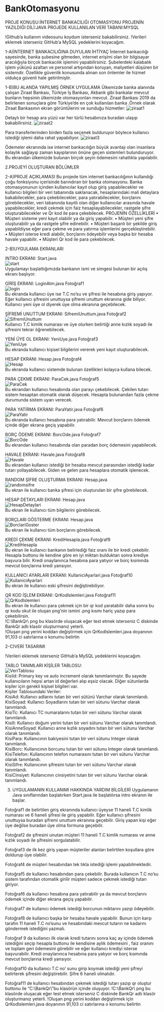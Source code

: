 # BankOtomasyonu

PROJE KONUSU:İNTERNET BANKACILIĞI OTOMASYONU
PROJENİN YAZILDIĞI DİLİ:JAVA
PROJEDE KULLANILAN VERİ TABANI:MYSQL 

!Github’a kullanım videosunu koydum isterseniz bakabilirsiniz.
!Verileri eklemek isterseniz GitHub’a MySQL yedeklerini koyacağım.


1-A)İNTERNET BANKACILIĞINA DUYULAN İHTİYAÇ
İnternet bankacılığı sayesinde, banka şubesine gitmeden, internet erişimi olan bir bilgisayar aracılığıyla birçok bankacılık işlemini yapabilirsiniz. Şubelerdeki kalabalık işlem yükünü azaltan ve personel artışından koruyan, maliyetleri düşüren bir sistemdir. Özellikle güvenlik konusunda alınan son önlemler ile hizmet oldukça güvenli hale getirilmiştir.


1-B)BU ALANDA YAPILMIŞ ÖRNEK UYGULAMA
Ülkemizde banka alanında çalışan Ziraat Bankası, Türkiye İş Bankası, Akbank gibi bankalar mevcut bunların hepsinin ülkemizde otomasyonları mevcut.
Ziraat Bankası 2019 da belirlenen sonuçlara göre Türkiye’de en çok kullanılan banka .Örnek olarak Ziraat Bankasının ekran görüntülerini ve sunduğu hizmetler:
 ![ziraat1](https://user-images.githubusercontent.com/41691766/128638584-873c241d-dd1e-480c-b958-41fb35d14284.png)
 
 
Detaylı bir hesap ara yüzü var her türlü hesabınıza buradan ulaşıp bakabilirsiniz.
![ziraat2](https://user-images.githubusercontent.com/41691766/128638588-ae19a22f-8a8e-401e-b409-097209bc14c9.png)

 
Para transferlerinden birden fazla seçenek bulduruyor böylece kullanıcı istediği işlemi daha rahat yapabiliyor.
![ziraat3](https://user-images.githubusercontent.com/41691766/128638591-e9f90ca7-3b11-48a5-88f0-c8abc1901246.png)
 
 
Ödemeler ekranında ise internet bankacılığın büyük avantajı olan  insanlara kolaylık sağlayıp zaman kayıplarının önüne geçen sistemleri bulunduruyor. Bu ekrandan ülkemizde bulunan birçok şeyin ödemesini rahatlıkla yapılabilir.


2.PROJEYİ OLUŞTURAN BÖLÜMLER

2-A)PROJE AÇIKLAMASI 
Bu projede tüm internet bankacılığının kullandığı çoğu fonksiyonu içerisinde barındıran bir banka otomasyonu. Banka otomasyonunun içinden kullanıcılar kayıt olup giriş yapabilecekler ve kullanıcı bilgileri bir veri tabanında saklanacak, hesaplarındaki mali detaylara bakabilecekler, para çekebilecekler, para yatırabilecekler, borçlarını görebilecekler, veri tabanında kayıtlı olan diğer kullanıcılar arasında havale yapabilecekler, kredi çekmek için faiz hesaplayabilecekler, rastgele şifre oluşturabilecekler  ve Qr kod ile para çekebilecek. 
PROJENİN ÖZELLİKLERİ 
• Müşteri sisteme yeni kayıt olabilir ya da giriş yapabilir. 
• Müşteri yeni şifre oluşturabilir ya da rastgele şifre edinebilir. 
• Müşteri başarılı bir şekilde giriş yapabildiyse eğer para çekme ve para yatırma 
işlemlerini gerçekleştirebilir. 
• Müşteri isterse kredi alabilir, borçlarını ödeyebilir veya başka bir hesaba havale 
yapabilir.
•  Müşteri Qr kod ile para çekebilecek.


2-B)UYGULAMA EKRANLARI

INTRO EKRANI:
Start.java
</br>
![start](https://user-images.githubusercontent.com/41691766/128638594-53dc0a4e-c2e9-4ded-8785-52b3911a4e83.png)
</br>
Uygulamayı başlattığımızda bankanın ismi ve simgesi bulunan bir açılış ekranı başlıyor.


GİRİŞ EKRANI:
LoginAtm.java
Fotoğraf1
</br>
 ![login](https://user-images.githubusercontent.com/41691766/128638596-be3ea117-e9ea-40ed-bac3-6ba63ab292eb.png)
 </br>
Bu ekranda kullanıcı üye ise T.C no’su ve şifresi ile hesabına giriş yapıyor. Eğer kullanıcı şifresini unuttuysa şifremi unuttum ekranına gide biliyor. Kullanıcı yeni üye ol diyerek üye olma ekranına geçebilecek.


ŞİFREMİ UNUTTUM EKRANI:
SifremiUnuttum.java
Fotoğraf2
</br>
![SifremiUnuttum](https://user-images.githubusercontent.com/41691766/128638598-fddaba09-4a57-4abc-a70d-0f213dacfd01.png) 
</br>
Kullanıcı T.C kimlik numarası ve üye olurken belirtiği anne kızlık soyadı ile şifresini tekrar öğrenebilecek.


YENİ ÜYE OL EKRANI:
YeniUye.java
Fotoğraf3
</br>
 ![YeniUye](https://user-images.githubusercontent.com/41691766/128638603-4b54f352-18c9-479b-9ebd-da5cc3ff66e5.png) 
</br>
Bu ekranda kullanıcı kişisel bilgilerini vererek yeni kayıt oluşturabilecek.


HESAP EKRANI:
Hesap.java
Fotoğraf4
</br>
![Hesap](https://user-images.githubusercontent.com/41691766/128638607-3e00ed5c-b318-48ce-838c-b33e7fe9a4c7.png) 
</br>
Bu ekranda kullanıcı sistemde bulunan özellikleri kolayca kullana bilecek.


PARA ÇEKME EKRANI:
ParaCek.java
Fotoğraf5
</br>
 ![ParaCek](https://user-images.githubusercontent.com/41691766/128638609-73c7d161-bf11-4c8c-9357-40e7ce2f4f7f.png)
</br>
Bu ekrandan kullanıcı hesabında olan parayı çekebilecek. Çekilen tutarı sistem hesaptan otomatik olarak düşecek. Hesapta bulunandan fazla çekme durumunda sistem uyarı verecek.


PARA YATİRMA EKRANI:
ParaYatir.java
Fotoğraf6
</br>
![ParaYatir](https://user-images.githubusercontent.com/41691766/128638615-9af71778-a87b-408b-8beb-4f29c01520eb.png) 
</br>
Bu ekranda kullanıcı hesabına para yatırabilir. Mevcut borçlarını ödemek içinde diğer ekrana geçiş yapabilir.


BORÇ ÖDEME EKRANI:
BorcOde.java
Fotoğraf7
</br>
![BorcOde](https://user-images.githubusercontent.com/41691766/128638617-975fee4b-1383-46cc-a5ad-0a7198f9123d.png) 
</br>
Bu ekrandan kullanıcı hesabında olan paradan borç ödemesini yapabilecek.


HAVALE EKRANI:
Havale.java
Fotoğraf8
</br>
![Havale](https://user-images.githubusercontent.com/41691766/128638619-68603f6e-bd3e-4ea0-8e95-cbd62051592b.png) 
</br>
Bu ekrandan kullanıcı istediği bir hesaba mevcut parasından istediği kadar tutarı yollayabilecek. Giden ve gelen para hesaplara otomatik işlenecek.




RANDOM ŞİFRE OLUŞTURMA EKRANI:
Hesap.java
</br>
 ![randomsifre](https://user-images.githubusercontent.com/41691766/128638621-00dd62bd-fd85-413b-83ee-13c0e8c1efb6.png)
</br>
Bu ekran ile kullanıcı banka şifresi için oluşturulan bir şifre görebilecek.

HESAP DETAYLARI EKRANI:
Hesap.java
</br>
 ![HesapDetaylari](https://user-images.githubusercontent.com/41691766/128638622-5b462222-a4b3-43cc-bef5-3fdfe7ac0a0a.png)
</br>
Bu ekran ile kullanıcı tüm bilgilerini görebilecek.

BORÇLARI GÖSTERME EKRANI:
Hesap.java
</br>
 ![BorclariGoster](https://user-images.githubusercontent.com/41691766/128638623-5a1463e7-4606-4d2f-b0b0-4c1088140d50.png)
</br>
Bu ekran ile kullanıcı tüm borçlarını görebilecek.


KREDİ ÇEKME EKRANI:
KrediHesapla.java
Fotoğraf9
</br>
![KrediHesapla](https://user-images.githubusercontent.com/41691766/128638626-1cf51dff-bb6a-45e2-8aae-233893df0fe9.png) 
</br>
Bu ekran ile kullanıcı bankanın belirlediği faiz oranı ile bir kredi çekebilir. Hesapla buttonu ile kendine göre en iyi miktarı bulduktan sonra krediye başvura bilir. Kredi onaylanınca hesabına para yatıyor ve borç kısmında mevcut borçlarına kredi yansıyor.


KULLANICI AYARLARI EKRANI:
KullaniciAyarlari.java
Fotoğraf10
</br>
 ![KullaniciAyarlari](https://user-images.githubusercontent.com/41691766/128638627-40d2b311-2f17-4d89-bd14-b51e95546a0e.png)
</br>
Bu ekran ile kullanıcı eski şifresini değiştirebiliyor.


QR KOD İŞLEM EKRANI:
QrKodIslemleri.java
Fotoğraf11
</br>
 ![QrKodIslemleri](https://user-images.githubusercontent.com/41691766/128638628-b0de3d27-4ed2-4f64-836b-bbe2b815c90c.png)
</br>
Bu ekran ile kullanıcı para çekmek için bir qr kod yaratabilir daha sonra bu qr kodu okut ile oluşan png’nin ismini .png kısmı hariç yazıp para çekebilirsin.
</br>
!C:\\BankQr\\ png bu klasörde oluşacak eğer test etmek isterseniz C diskinde BankQr adlı klasör oluşturmanız yeterli.
</br>
!Oluşan png yerini koddan değiştirmek için QrKodIslemleri.java doyanının 91,103 ci satırlarına o konumu belirtin



2-C)VERİ TASARIMI 

!Verileri eklemek isterseniz GitHub’a MySQL yedeklerini koyacağım.

TABLO TANIMLARI 
KİŞİLER TABLOSU: 
</br>
![VeriTablosu](https://user-images.githubusercontent.com/41691766/128638631-5c3402c9-b46e-421f-9859-e212d7edd702.png)
 </br>
KisiId: Primary key ve auto increment olarak tanımlanmıştır. Bu sayede 
kullanıcıların hepsi artan id değerleri alıp eşsiz olacak. 
Diğer sütunlarda kişiler için gerekli kişisel bilgileri var. 
</br>
Kişiler Tablosundaki Veriler: 
</br>
KisiAd: Kullanıcı adlarını tutan bir veri sütünü Varchar olarak tanımlandı. 
</br>
KisiSoyad: Kullanıcı Soyadlarını tutan bir veri sütunu Varchar olarak tanımlandı. 
</br>
KisiTc: Kullanıcı TC numaralarını tutan bir veri sütunu Varchar olarak tanımlandı. 
</br>
KisiIl: Kullanıcı doğum yerini tutan bir veri sütunu Varchar olarak tanımlandı. 
</br>
KisiAnneSoyad: Kullanıcı anne kızlık soyadını tutan bir veri sütunu Varchar 
olarak tanımlandı. 
</br>
KisiPara: Kullanıcının bakiyesini tutan bir veri sütunu Integer olarak tanımlandı. 
</br>
KisiBorc: Kullanıcının borcunu tutan bir veri sütunu Integer olarak tanımlandı. 
</br>
KisiTelefon: Kullanıcının telefon numarasını tutan bir veri sütunu Varchar olarak 
tanımlandı. 
</br>
KisiSifre: Kullanıcının şifresini tutan bir veri sütunu Varchar olarak tanımlandı. 
</br>
KisiCinsiyet: Kullanıcının cinsiyetini tutan bir veri sütunu Varchar olarak 
tanımlandı.
</br>


3)  UYGULAMANIN KULLANIMI HAKKINDA YARDIM BİLGİLERİ
Uygulamanın Java sınıflarından başlatırken Start.java ile başlatılırsa intro ekranın ile başlar.

Fotoğraf1 de belirtilen giriş ekranında kullanıcı üyeyse 11 haneli T.C kimlik numarası ve 6 haneli şifresi ile giriş yapabilir. Eğer kullanıcı şifresini unuttuysa buradan şifremi unuttum ekranına geçebilir. Giriş yapan kişi eğer üye değilse buradan üye olma formuna geçebilir.

Fotoğraf2 de şifresini unutan müşteri 11 haneli T.C kimlik numarası ve anne kızlık soyadı ile şifresini sorgulatabilir.

Fotoğraf3 de ilk kez giriş yapan müşteriler alanları belirtilen koşullara göre doldurup üye olabilir.

Fotoğraf4 de müşteri hesabından tek tıkla istediği işlemi yapabilmektedir. 

Fotoğraf5 de kullanıcı hesabından para çekebilir. Burada kullanıcın T.C no’su sistem tarafından otomatik girilir müşteri sadece çekmek istediği tutarı giriyor.

Fotoğraf6 da kullanıcı hesabına para yatırabilir ya da mevcut borçlarını ödemek içinde diğer ekrana geçiş yapabilir.

Fotoğraf7 de kullanıcı ödemek istediği borcunun miktarını yazıp ödeyebilir.

Fotoğraf8 de kullanıcı başka bir hesaba havale yapabilir. Bunun için karşı tarafın 11 haneli T.C no’sunu ve hesabındaki mevcut tutarın ne kadarını göndermek istediğini yazmalı.

Fotoğraf 9 da kullanıcı ilk olarak kredi tutarını sonra kaç ay içinde ödemek istediğini seçip hesapla buttonu ile kendisine aylık ödemesini , faiz oranını ve toplam geri ödemesini görebilir ve eğer kullanıcı krediyi isterse başvurabilir. Kredi onaylanınca hesabına para yatıyor ve borç kısmında mevcut borçlarına kredi yansıyor.

Fotoğraf10 da kullanıcı T.C no’ sunu girip koymak istediği yeni şifreyi belirterek şifresini değiştirebilir. Şifre 6 haneli olmalıdır.

Fotoğraf11 de kullanıcı hesabından çekmek istediği tutarı yazıp qr oluştur buttonu ile “C:\\BankQr\\”bu klasörün içinde oluşuyor.
!C:\\BankQr\\ png bu klasörde oluşacak eğer test etmek isterseniz C diskinde BankQr adlı klasör oluşturmanız yeterli.
!Oluşan png yerini koddan değiştirmek için QrKodIslemleri.java doyanının 91,103 ci satırlarına o konumu belirtin
